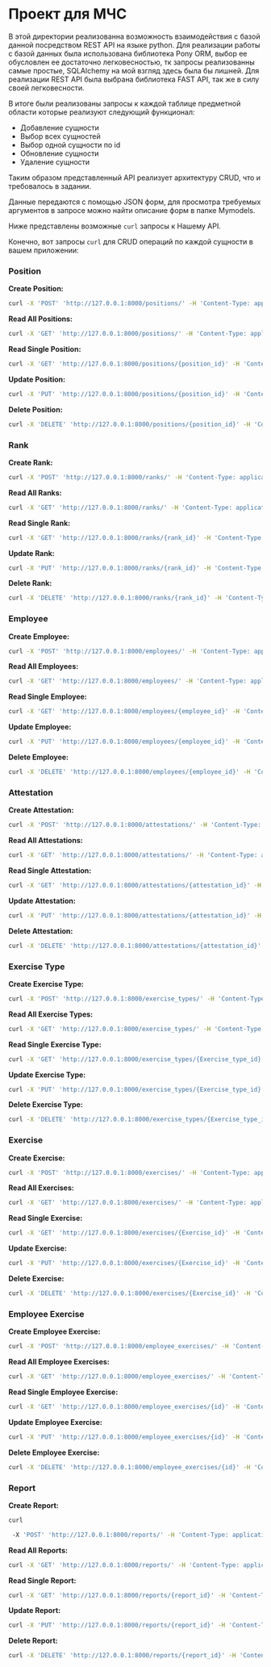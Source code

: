 # Проект для МЧС
В этой директории реализованна возможность взаимодействия с базой данной посредством REST API на языке python. Для реализации работы с базой данных была использована библиотека Pony ORM, выбор ее обусловлен ее достаточно легковесностью, тк запросы реализованны самые простые, SQLAlchemy на мой взгляд здесь была бы лишней. Для реализации REST API была выбрана библиотека FAST API, так же в силу своей легковесности. 

В итоге были реализованы запросы к каждой таблице предметной области которые реализуют следующий функционал: 
* Добавление сущности
* Выбор всех сущностей
* Выбор одной сущности по id
* Обновление сущности
* Удаление сущности 

Таким образом представленный API реализует архитектуру CRUD, что и требовалось в задании. 

Данные передаются с помощью JSON форм, для просмотра требуемых аргументов в запросе можно найти описание форм в папке Mymodels.

Ниже представлены возможные ```curl``` запросы  к Нашему API.


Конечно, вот запросы `curl` для CRUD операций по каждой сущности в вашем приложении:

### Position

**Create Position:**
```sh
curl -X 'POST' 'http://127.0.0.1:8000/positions/' -H 'Content-Type: application/json' -d '{"name": "Manager", "group": "Admin"}'
```

**Read All Positions:**
```sh
curl -X 'GET' 'http://127.0.0.1:8000/positions/' -H 'Content-Type: application/json'
```

**Read Single Position:**
```sh
curl -X 'GET' 'http://127.0.0.1:8000/positions/{position_id}' -H 'Content-Type: application/json'
```

**Update Position:**
```sh
curl -X 'PUT' 'http://127.0.0.1:8000/positions/{position_id}' -H 'Content-Type: application/json' -d '{"name": "Updated Manager", "group": "Updated Admin"}'
```

**Delete Position:**
```sh
curl -X 'DELETE' 'http://127.0.0.1:8000/positions/{position_id}' -H 'Content-Type: application/json'
```

### Rank

**Create Rank:**
```sh
curl -X 'POST' 'http://127.0.0.1:8000/ranks/' -H 'Content-Type: application/json' -d '{"name": "Lieutenant"}'
```

**Read All Ranks:**
```sh
curl -X 'GET' 'http://127.0.0.1:8000/ranks/' -H 'Content-Type: application/json'
```

**Read Single Rank:**
```sh
curl -X 'GET' 'http://127.0.0.1:8000/ranks/{rank_id}' -H 'Content-Type: application/json'
```

**Update Rank:**
```sh
curl -X 'PUT' 'http://127.0.0.1:8000/ranks/{rank_id}' -H 'Content-Type: application/json' -d '{"name": "Updated Lieutenant"}'
```

**Delete Rank:**
```sh
curl -X 'DELETE' 'http://127.0.0.1:8000/ranks/{rank_id}' -H 'Content-Type: application/json'
```

### Employee

**Create Employee:**
```sh
curl -X 'POST' 'http://127.0.0.1:8000/employees/' -H 'Content-Type: application/json' -d '{"last_name": "Doe", "first_name": "John", "patronymic": "Smith", "date_of_birth": "1990-01-01", "position_id": 1, "rank_id": 1}'
```

**Read All Employees:**
```sh
curl -X 'GET' 'http://127.0.0.1:8000/employees/' -H 'Content-Type: application/json'
```

**Read Single Employee:**
```sh
curl -X 'GET' 'http://127.0.0.1:8000/employees/{employee_id}' -H 'Content-Type: application/json'
```

**Update Employee:**
```sh
curl -X 'PUT' 'http://127.0.0.1:8000/employees/{employee_id}' -H 'Content-Type: application/json' -d '{"last_name": "Updated Doe", "first_name": "Updated John", "patronymic": "Updated Smith", "date_of_birth": "1990-01-01", "position_id": 1, "rank_id": 1}'
```

**Delete Employee:**
```sh
curl -X 'DELETE' 'http://127.0.0.1:8000/employees/{employee_id}' -H 'Content-Type: application/json'
```

### Attestation

**Create Attestation:**
```sh
curl -X 'POST' 'http://127.0.0.1:8000/attestations/' -H 'Content-Type: application/json' -d '{"employee_id": 1, "RPE_permission": true, "RPE_permission_deny_reason": null, "test_date": "2023-01-01", "permission_order_date": "2023-01-02", "permission_order_number": 123, "date": "2023-01-03"}'
```

**Read All Attestations:**
```sh
curl -X 'GET' 'http://127.0.0.1:8000/attestations/' -H 'Content-Type: application/json'
```

**Read Single Attestation:**
```sh
curl -X 'GET' 'http://127.0.0.1:8000/attestations/{attestation_id}' -H 'Content-Type: application/json'
```

**Update Attestation:**
```sh
curl -X 'PUT' 'http://127.0.0.1:8000/attestations/{attestation_id}' -H 'Content-Type: application/json' -d '{"employee_id": 1, "RPE_permission": false, "RPE_permission_deny_reason": "Reason", "test_date": "2023-01-01", "permission_order_date": "2023-01-02", "permission_order_number": 123, "date": "2023-01-03"}'
```

**Delete Attestation:**
```sh
curl -X 'DELETE' 'http://127.0.0.1:8000/attestations/{attestation_id}' -H 'Content-Type: application/json'
```

### Exercise Type

**Create Exercise Type:**
```sh
curl -X 'POST' 'http://127.0.0.1:8000/exercise_types/' -H 'Content-Type: application/json' -d '{"name": "Fire Drill"}'
```

**Read All Exercise Types:**
```sh
curl -X 'GET' 'http://127.0.0.1:8000/exercise_types/' -H 'Content-Type: application/json'
```

**Read Single Exercise Type:**
```sh
curl -X 'GET' 'http://127.0.0.1:8000/exercise_types/{Exercise_type_id}' -H 'Content-Type: application/json'
```

**Update Exercise Type:**
```sh
curl -X 'PUT' 'http://127.0.0.1:8000/exercise_types/{Exercise_type_id}' -H 'Content-Type: application/json' -d '{"name": "Updated Fire Drill"}'
```

**Delete Exercise Type:**
```sh
curl -X 'DELETE' 'http://127.0.0.1:8000/exercise_types/{Exercise_type_id}' -H 'Content-Type: application/json'
```

### Exercise

**Create Exercise:**
```sh
curl -X 'POST' 'http://127.0.0.1:8000/exercises/' -H 'Content-Type: application/json' -d '{"Exercise_type_id": 1, "date": "2023-01-01", "address": "123 Main St", "RFE_type": "Type A"}'
```

**Read All Exercises:**
```sh
curl -X 'GET' 'http://127.0.0.1:8000/exercises/' -H 'Content-Type: application/json'
```

**Read Single Exercise:**
```sh
curl -X 'GET' 'http://127.0.0.1:8000/exercises/{Exercise_id}' -H 'Content-Type: application/json'
```

**Update Exercise:**
```sh
curl -X 'PUT' 'http://127.0.0.1:8000/exercises/{Exercise_id}' -H 'Content-Type: application/json' -d '{"Exercise_type_id": 1, "date": "2023-01-02", "address": "456 Main St", "RFE_type": "Type B"}'
```

**Delete Exercise:**
```sh
curl -X 'DELETE' 'http://127.0.0.1:8000/exercises/{Exercise_id}' -H 'Content-Type: application/json'
```

### Employee Exercise

**Create Employee Exercise:**
```sh
curl -X 'POST' 'http://127.0.0.1:8000/employee_exercises/' -H 'Content-Type: application/json' -d '{"exercise_id": 1, "employee_id": 1}'
```

**Read All Employee Exercises:**
```sh
curl -X 'GET' 'http://127.0.0.1:8000/employee_exercises/' -H 'Content-Type: application/json'
```

**Read Single Employee Exercise:**
```sh
curl -X 'GET' 'http://127.0.0.1:8000/employee_exercises/{id}' -H 'Content-Type: application/json'
```

**Update Employee Exercise:**
```sh
curl -X 'PUT' 'http://127.0.0.1:8000/employee_exercises/{id}' -H 'Content-Type: application/json' -d '{"exercise_id": 2, "employee_id": 1}'
```

**Delete Employee Exercise:**
```sh
curl -X 'DELETE' 'http://127.0.0.1:8000/employee_exercises/{id}' -H 'Content-Type: application/json'
```

### Report

**Create Report:**
```sh
curl

 -X 'POST' 'http://127.0.0.1:8000/reports/' -H 'Content-Type: application/json' -d '{"attestation_id": 1, "exercise_id": 1, "description": "Initial report"}'
```

**Read All Reports:**
```sh
curl -X 'GET' 'http://127.0.0.1:8000/reports/' -H 'Content-Type: application/json'
```

**Read Single Report:**
```sh
curl -X 'GET' 'http://127.0.0.1:8000/reports/{report_id}' -H 'Content-Type: application/json'
```

**Update Report:**
```sh
curl -X 'PUT' 'http://127.0.0.1:8000/reports/{report_id}' -H 'Content-Type: application/json' -d '{"attestation_id": 1, "exercise_id": 1, "description": "Updated report"}'
```

**Delete Report:**
```sh
curl -X 'DELETE' 'http://127.0.0.1:8000/reports/{report_id}' -H 'Content-Type: application/json'
```